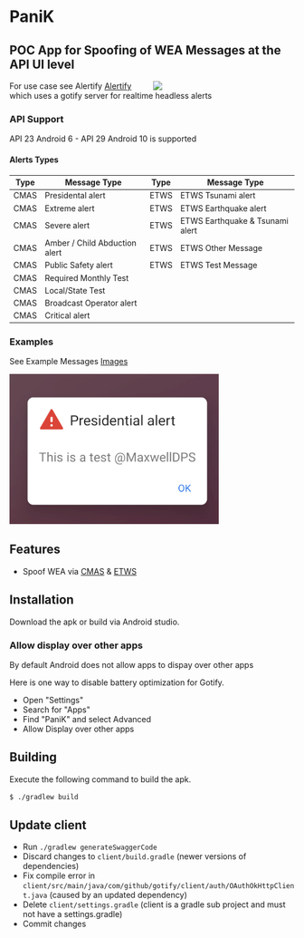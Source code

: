 # PaniK

## POC App for Spoofing of WEA Messages at the API UI level

<img align="right" src="paniK.gif" width="250" />

For use case see Alertify [Alertify](https://github.com/MaxwellDPS/Alertify) which uses a gotify server for realtime headless alerts

### API Support
API 23 Android 6 - API 29 Android 10 is supported

#### Alerts Types

| Type | Message Type                  | Type | Message Type                     |
|------|-------------------------------|------|----------------------------------|
| CMAS | Presidental alert             | ETWS | ETWS Tsunami alert               |
| CMAS | Extreme alert                 | ETWS | ETWS Earthquake alert            |
| CMAS | Severe alert                  | ETWS | ETWS Earthquake & Tsunami  alert |
| CMAS | Amber / Child Abduction alert | ETWS | ETWS Other Message               |
| CMAS | Public Safety alert           | ETWS | ETWS Test Message                |
| CMAS | Required Monthly Test         |      |             |                                  |
| CMAS | Local/State Test              |      |             |                                  |
| CMAS | Broadcast Operator alert      |      |             |                                  |
| CMAS | Critical alert                |      |             |                                  |


### Examples

See Example Messages [Images](./Images.md)

![Images](./img/image.png)

## Features

* Spoof WEA via [CMAS](https://en.wikipedia.org/wiki/Wireless_Emergency_Alerts) & [ETWS](https://www.technologyreview.com/2011/03/11/260021/how-japans-earthquake-and-tsunami-warning-systems-work/)


## Installation

Download the apk or build via Android studio.

### Allow display over other apps

By default Android does not allow apps to dispay over other apps

Here is one way to disable battery optimization for Gotify.

* Open "Settings"
* Search for "Apps"
* Find "PaniK" and select Advanced
* Allow Display over other apps

## Building

Execute the following command to build the apk.
```bash
$ ./gradlew build
```

## Update client

* Run `./gradlew generateSwaggerCode`
* Discard changes to `client/build.gradle` (newer versions of dependencies)
* Fix compile error in `client/src/main/java/com/github/gotify/client/auth/OAuthOkHttpClient.java` (caused by an updated dependency)
* Delete `client/settings.gradle` (client is a gradle sub project and must not have a settings.gradle)
* Commit changes



